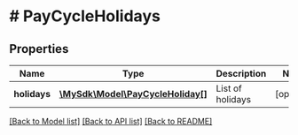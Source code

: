 # # PayCycleHolidays

## Properties

Name | Type | Description | Notes
------------ | ------------- | ------------- | -------------
**holidays** | [**\MySdk\Model\PayCycleHoliday[]**](PayCycleHoliday.md) | List of holidays | [optional]

[[Back to Model list]](../../README.md#models) [[Back to API list]](../../README.md#endpoints) [[Back to README]](../../README.md)
